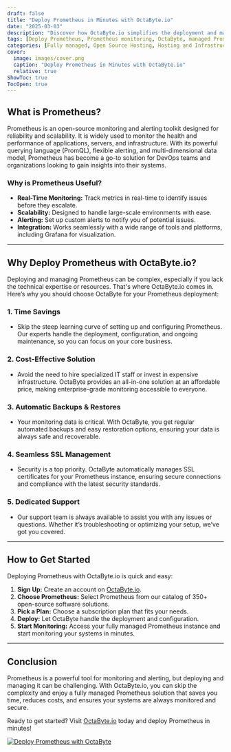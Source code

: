 ```yaml
---
draft: false
title: "Deploy Prometheus in Minutes with OctaByte.io"
date: "2025-03-03"
description: "Discover how OctaByte.io simplifies the deployment and management of Prometheus, the powerful open-source monitoring and alerting toolkit. Save time, reduce costs, and ensure seamless monitoring with OctaByte's fully managed services."
tags: [Deploy Prometheus, Prometheus monitoring, OctaByte, managed Prometheus, open-source monitoring, automated backups, SSL management, cost-effective monitoring, Prometheus deployment, managed IT services]
categories: [Fully managed, Open Source Hosting, Hosting and Infrastructure, Monitoring]
cover:
  image: images/cover.png
  caption: "Deploy Prometheus in Minutes with OctaByte.io"
  relative: true
ShowToc: true
TocOpen: true
---
```



## What is Prometheus?

Prometheus is an open-source monitoring and alerting toolkit designed for reliability and scalability. It is widely used to monitor the health and performance of applications, servers, and infrastructure. With its powerful querying language (PromQL), flexible alerting, and multi-dimensional data model, Prometheus has become a go-to solution for DevOps teams and organizations looking to gain insights into their systems.

### Why is Prometheus Useful?

- **Real-Time Monitoring:** Track metrics in real-time to identify issues before they escalate.
- **Scalability:** Designed to handle large-scale environments with ease.
- **Alerting:** Set up custom alerts to notify you of potential issues.
- **Integration:** Works seamlessly with a wide range of tools and platforms, including Grafana for visualization.

---

## Why Deploy Prometheus with OctaByte.io?

Deploying and managing Prometheus can be complex, especially if you lack the technical expertise or resources. That's where OctaByte.io comes in. Here’s why you should choose OctaByte for your Prometheus deployment:

### 1. **Time Savings**
   - Skip the steep learning curve of setting up and configuring Prometheus. Our experts handle the deployment, configuration, and ongoing maintenance, so you can focus on your core business.

### 2. **Cost-Effective Solution**
   - Avoid the need to hire specialized IT staff or invest in expensive infrastructure. OctaByte provides an all-in-one solution at an affordable price, making enterprise-grade monitoring accessible to everyone.

### 3. **Automatic Backups & Restores**
   - Your monitoring data is critical. With OctaByte, you get regular automated backups and easy restoration options, ensuring your data is always safe and recoverable.

### 4. **Seamless SSL Management**
   - Security is a top priority. OctaByte automatically manages SSL certificates for your Prometheus instance, ensuring secure connections and compliance with the latest security standards.

### 5. **Dedicated Support**
   - Our support team is always available to assist you with any issues or questions. Whether it’s troubleshooting or optimizing your setup, we’ve got you covered.

---

## How to Get Started

Deploying Prometheus with OctaByte.io is quick and easy:

1. **Sign Up:** Create an account on [OctaByte.io](https://octabyte.io).
2. **Choose Prometheus:** Select Prometheus from our catalog of 350+ open-source software solutions.
3. **Pick a Plan:** Choose a subscription plan that fits your needs.
4. **Deploy:** Let OctaByte handle the deployment and configuration.
5. **Start Monitoring:** Access your fully managed Prometheus instance and start monitoring your systems in minutes.

---

## Conclusion

Prometheus is a powerful tool for monitoring and alerting, but deploying and managing it can be challenging. With OctaByte.io, you can skip the complexity and enjoy a fully managed Prometheus solution that saves you time, reduces costs, and ensures your systems are always monitored and secure. 

Ready to get started? Visit [OctaByte.io](https://octabyte.io) today and deploy Prometheus in minutes!

[![Deploy Prometheus with OctaByte](/images/deploy-on-octabyte.png)](https://octabyte.io/fully-managed-open-source-services/hosting-and-infrastructure/monitoring/prometheus)